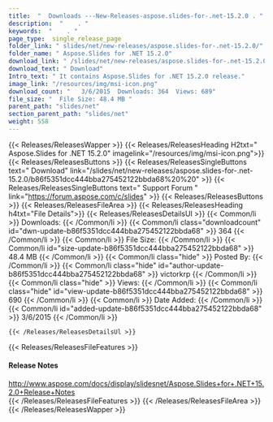 ```yaml
---
title:  "  Downloads ---New-Releases-aspose.slides-for-.net-15.2.0 . " 
description:  "    . " 
keywords:  "    . " 
page_type:  single_release_page
folder_link: " slides/net/new-releases/aspose.slides-for-.net-15.2.0/"
folder_name: " Aspose.Slides for .NET 15.2.0"
download_link: " /slides/net/new-releases/aspose.slides-for-.net-15.2.0/b86f5351dcc444bba275452122bbda68"
download_text: " Download"
Intro_text: " It contains Aspose.Slides for .NET 15.2.0 release."
image_link: "/resources/img/msi-icon.png"
download_count: "   3/6/2015  Downloads: 364  Views: 689"
file_size: "  File Size: 48.4 MB "
parent_path: "slides/net"
section_parent_path: "slides/net"
weight: 558
---
```


{{< Releases/ReleasesWapper >}}
  {{< Releases/ReleasesHeading H2txt=" Aspose.Slides for .NET 15.2.0" imagelink="/resources/img/msi-icon.png">}}
  {{< Releases/ReleasesButtons >}}
    {{< Releases/ReleasesSingleButtons text=" Download" link="/slides/net/new-releases/aspose.slides-for-.net-15.2.0/b86f5351dcc444bba275452122bbda68%20%20" >}}
    {{< Releases/ReleasesSingleButtons text=" Support Forum " link="https://forum.aspose.com/c/slides" >}}
  {{< Releases/ReleasesButtons >}}
  {{< Releases/ReleasesFileArea >}}
    {{< Releases/ReleasesHeading h4txt="File Details">}}
    {{< Releases/ReleasesDetailsUl >}}
            {{< Common/li  >}} Downloads: {{< /Common/li >}} 
      {{< Common/li class="downloadcount" id="dwn-update-b86f5351dcc444bba275452122bbda68" >}} 364 {{< /Common/li >}} 
      {{< Common/li  >}} File Size: {{< /Common/li >}} 
      {{< Common/li id="size-update-b86f5351dcc444bba275452122bbda68" >}} 48.4 MB {{< /Common/li >}} 
      {{< Common/li  class="hide" >}} Posted By: {{< /Common/li >}} 
      {{< Common/li class="hide" id="author-update-b86f5351dcc444bba275452122bbda68" >}} victorkrp {{< /Common/li >}} 
      {{< Common/li class="hide"  >}} Views: {{< /Common/li >}} 
      {{< Common/li class="hide" id="view-update-b86f5351dcc444bba275452122bbda68" >}} 690 {{< /Common/li >}} 
      {{< Common/li  >}} Date Added: {{< /Common/li >}} 
      {{< Common/li id="added-update-b86f5351dcc444bba275452122bbda68" >}} 3/6/2015 {{< /Common/li >}} 

    {{< /Releases/ReleasesDetailsUl >}}

  {{< Releases/ReleasesFileFeatures >}}
      <h4>Release Notes</h4><div><a href="http://www.aspose.com/docs/display/slidesnet/Aspose.Slides+for+.NET+15.2.0+Release+Notes">http://www.aspose.com/docs/display/slidesnet/Aspose.Slides+for+.NET+15.2.0+Release+Notes</a></div>
  {{< /Releases/ReleasesFileFeatures >}}
 {{< /Releases/ReleasesFileArea >}}
{{< /Releases/ReleasesWapper >}}


